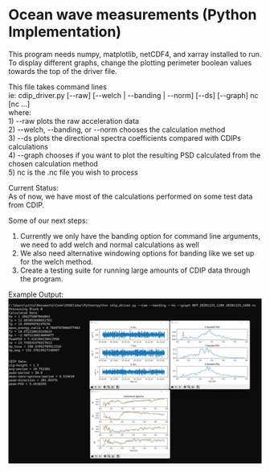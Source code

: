 # Ocean wave measurements (Python Implementation)

This program needs numpy, matplotlib, netCDF4, and xarray installed to run. To display different graphs, change the plotting perimeter boolean values towards the top of the driver file.

This file takes command lines<br /> 
ie: cdip_driver.py [--raw] [--welch | --banding | --norm] [--ds] [--graph] nc [nc ...] <br />
where: <br />
    1) --raw plots the raw acceleration data <br />
    2) --welch, --banding, or --norm chooses the calculation method <br />
    3) --ds plots the directional spectra coefficients compared with CDIPs calculations <br />
    4) --graph chooses if you want to plot the resulting PSD calculated from the chosen calculation method <br />
    5) nc is the .nc file you wish to process <br />

Current Status: <br />
As of now, we have most of the calculations performed on some test data from CDIP. 

Some of our next steps: 
1) Currently we only have the banding option for command line arguments, we need to add welch and normal calculations as well
2) We also need alternative windowing options for banding like we set up for the welch method. 
3) Create a testing suite for running large amounts of CDIP data through the program. 


Example Output:  
![builds](../ProjectImages/python_output.png?raw=true)